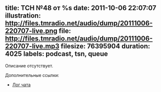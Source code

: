 title: ТСН №48 от %s
date: 2011-10-06 22:07:07
illustration: http://files.tmradio.net/audio/dump/20111006-220707-live.png
file: http://files.tmradio.net/audio/dump/20111006-220707-live.mp3
filesize: 76395904
duration: 4025
labels: podcast, tsn, queue
---
Описание отсутствует.

Дополнительные ссылки:

- [Лог чата](http://files.tmradio.net/audio/dump/20111006-220707-live.log)

